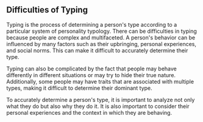 ## Difficulties of Typing

Typing is the process of determining a person's type according to a particular system of personality typology. There can be difficulties in typing because people are complex and multifaceted. A person's behavior can be influenced by many factors such as their upbringing, personal experiences, and social norms. This can make it difficult to accurately determine their type.

Typing can also be complicated by the fact that people may behave differently in different situations or may try to hide their true nature. Additionally, some people may have traits that are associated with multiple types, making it difficult to determine their dominant type.

To accurately determine a person's type, it is important to analyze not only what they do but also why they do it. It is also important to consider their personal experiences and the context in which they are behaving.
